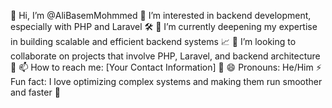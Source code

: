 👋 Hi, I’m @AliBasemMohmmed
👀 I’m interested in backend development, especially with PHP and Laravel 🛠️
🌱 I’m currently deepening my expertise in building scalable and efficient backend systems 📈
💞️ I’m looking to collaborate on projects that involve PHP, Laravel, and backend architecture 🤝
📫 How to reach me: [Your Contact Information] 📧
😄 Pronouns: He/Him
⚡ Fun fact: I love optimizing complex systems and making them run smoother and faster 🚀

<!---
AliBasemMohmmed/AliBasemMohmmed is a ✨ special ✨ repository because its `README.md` (this file) appears on your GitHub profile.
You can click the Preview link to take a look at your changes.
--->
